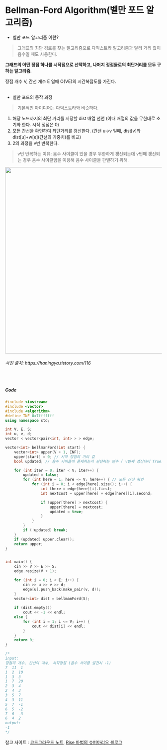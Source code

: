 Bellman-Ford Algorithm(벨만 포드 알고리즘)
===========

- 벨만 포드 알고리즘 이란?
> 그래프의 최단 경로를 찾는 알고리즘으로 다익스트라 알고리즘과 달리 거리 값이 음수일 때도 사용한다. 

**그래프의 어떤 정점 하나를 시작점으로 선택하고, 나머지 정점들로의 최단거리를 모두 구하는 알고리즘.**
<br>

정점 개수 V, 간선 개수 E 일때 O(VE)의 시간복잡도를 가진다.
<br>
<br>

- 벨만 포드의 동작 과정

> 기본적인 아이디어는 다익스트라와 비슷하다.

1. 해당 노드까지의 최단 거리를 저장할 dist 배열 선언 (이때 배열의 값을 무한대로 초기화 한다. 시작 정점은 0)
2. 모든 간선을 확인하여 최단거리를 갱신한다. (간선 u->v 일때, dist[v]와 dist[u]+w[e](간선의 가중치)를 비교)
3. 2의 과정을 v번 반복한다. 
> v번 반복하는 이유: 음수 사이클이 있을 경우 무한하게 갱신되는데 v번째 갱신되는 경우 음수 사이클임을 이용해 음수 사이클을 판별하기 위해.

<img src="https://img1.daumcdn.net/thumb/R1280x0/?scode=mtistory2&fname=https%3A%2F%2Fblog.kakaocdn.net%2Fdn%2Fcqs85e%2FbtqEtuQAKUi%2Fk4KpMiYQbqmEHFBJ8qemYk%2Fimg.gif" width="600">
<h6>사진 출처: https://haningya.tistory.com/116</h6>
<br>

##### Code

```c++
#include <iostream>
#include <vector>
#include <algorithm>
#define INF 0x7fffffff
using namespace std;

int V, E, S;
int u, v, d;
vector < vector<pair<int, int> > > edge;

vector<int> bellmanFord(int start) {
    vector<int> upper(V + 1, INF);
    upper[start] = 0; // 시작 정점의 거리 값
    bool updated; // 음수 사이클이 존재하는지 판단하는 변수 ( v번째 갱신되어 True로 나오면 음수사이클 존재. )

    for (int iter = 0; iter < V; iter++) {
        updated = false;
        for (int here = 1; here <= V; here++) { // 모든 간선 확인
            for (int i = 0; i < edge[here].size(); i++) { 
                int there = edge[here][i].first;
                int	nextcost = upper[here] + edge[here][i].second;

                if (upper[there] > nextcost) {
                    upper[there] = nextcost;
                    updated = true;
                }
            }
        }
        if (!updated) break;
    }
    if (updated) upper.clear(); 
    return upper;
}


int main() {
    cin >> V >> E >> S;
    edge.resize(V + 1);

    for (int i = 0; i < E; i++) {
        cin >> u >> v >> d;
        edge[u].push_back(make_pair(v, d));
    }
    vector<int> dist = bellmanFord(S);
    
    if (dist.empty())
        cout << -1 << endl;
    else {
        for (int i = 1; i <= V; i++) {
            cout << dist[i] << endl;
        }
    }
    return 0;
}

/*
input:
정점의 개수, 간선의 개수, 시작정점 (음수 사이클 발견시 -1)
7  11  1
1  2  10
1  3  3
1  7  20
2  3  4
2  4  3
3  5  7
4  3  11
5  7  -1
6  5  -2
7  6  -3
6  4  2
output:
-1
*/
```
참고 사이트 : [코드그라운드 노트](https://www.codeground.org/common/popCodegroundNote), [Rise 마법의 슈퍼마리오 블로그](https://m.blog.naver.com/kks227/220796963742)
